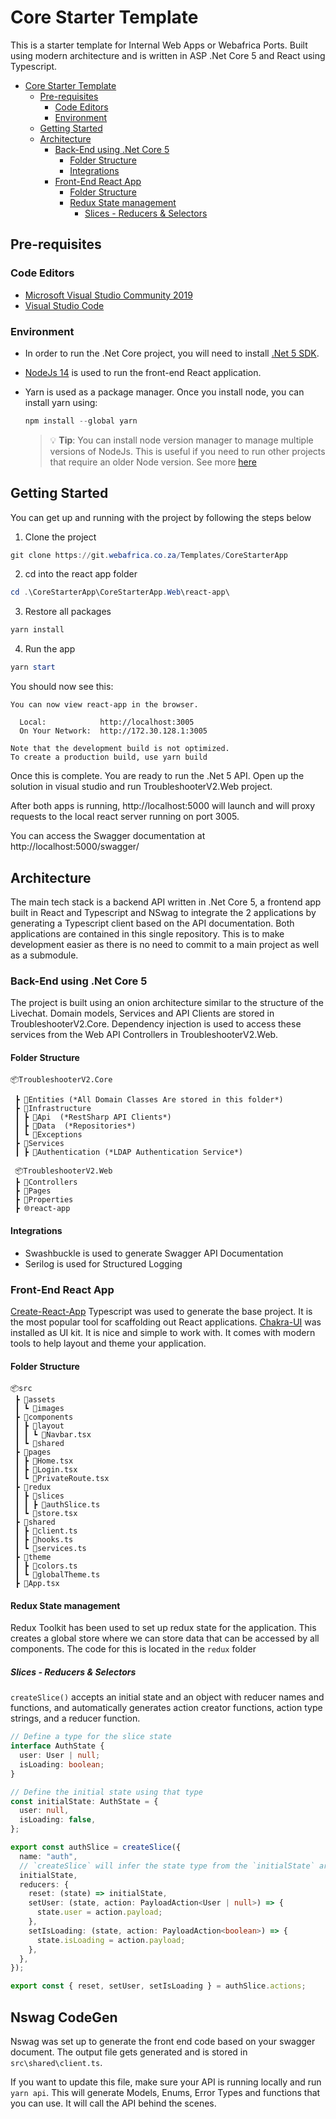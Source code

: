 # Core Starter Template

This is a starter template for Internal Web Apps or Webafrica Ports. Built using modern architecture and is written in ASP .Net Core 5 and React using Typescript.

* [Core Starter Template](#core-starter-template)
  * [Pre-requisites](#pre-requisites)
    + [Code Editors](#code-editors)
    + [Environment](#environment)
  * [Getting Started](#getting-started)
  * [Architecture](#architecture)
    + [Back-End using .Net Core 5](#back-end-using-net-core-5)
      - [Folder Structure](#folder-structure)
      - [Integrations](#integrations)
    + [Front-End React App](#front-end-react-app)
      - [Folder Structure](#folder-structure-1)
      - [Redux State management](#redux-state-management)
        * [Slices - Reducers & Selectors](#slices---reducers---selectors)

## Pre-requisites

### Code Editors

- [Microsoft Visual Studio Community 2019 ](https://visualstudio.microsoft.com/downloads/) 
- [Visual Studio Code](https://code.visualstudio.com/)

### Environment

- In order to run the .Net Core project, you will need to install [.Net 5 SDK](https://dotnet.microsoft.com/download).

- [NodeJs 14](https://nodejs.org/en/)  is used to run the front-end React application.

- Yarn is used as a package manager. Once you install node, you can install yarn using:

  ```powershell
  npm install --global yarn
  ```

  > 💡 **Tip**: You can install node version manager to manage multiple versions of NodeJs. This is useful if you need to run other projects that require  an older Node version. See more [here](https://docs.microsoft.com/en-us/windows/dev-environment/javascript/nodejs-on-windows)



## Getting Started

You can get up and running with the project by following the steps below

1) Clone the project

```powershell
git clone https://git.webafrica.co.za/Templates/CoreStarterApp
```

2)  cd into the react app folder

```powershell
cd .\CoreStarterApp\CoreStarterApp.Web\react-app\
```

3)  Restore all packages

```powershell
yarn install
```

4)  Run the app

```powershell
yarn start
```

You should now see this:

```
You can now view react-app in the browser.       

  Local:            http://localhost:3005        
  On Your Network:  http://172.30.128.1:3005     

Note that the development build is not optimized.
To create a production build, use yarn build
```

Once this is complete. You are ready to run the .Net 5 API. Open up the solution in visual studio and run TroubleshooterV2.Web project. 

After both apps is running, http://localhost:5000 will launch and will proxy requests to the local react server running on port 3005.

 You can access the Swagger documentation at  http://localhost:5000/swagger/

## Architecture

The main tech stack is a backend API written in .Net Core 5, a frontend app built in React and Typescript and NSwag to integrate the 2 applications by generating a Typescript client based on the API documentation. Both applications are contained in this single repository. This is to make development easier as there is no need to commit to a main project as well as a submodule. 

### Back-End using .Net Core 5

The project is built using an onion architecture similar to the structure of the Livechat. Domain models, Services and API Clients are stored in TroubleshooterV2.Core. Dependency injection is used to access these services from the Web API Controllers in TroubleshooterV2.Web.

#### Folder Structure

```
📦TroubleshooterV2.Core

 ┣ 📂Entities (*All Domain Classes Are stored in this folder*)  
 ┣ 📂Infrastructure  
 ┃ ┣ 📂Api  (*RestSharp API Clients*)  
 ┃ ┣ 📂Data  (*Repositories*)  
 ┃ ┗ 📂Exceptions  
 ┣ 📂Services  
 ┃ ┣ 📂Authentication (*LDAP Authentication Service*)  

 📦TroubleshooterV2.Web  
 ┣ 📂Controllers  
 ┣ 📂Pages  
 ┣ 📂Properties  
 ┣ 🌐react-app  
```

#### Integrations

- Swashbuckle is used to generate Swagger API Documentation
- Serilog is used for Structured Logging

### Front-End React App

[Create-React-App](https://create-react-app.dev/) Typescript was used to generate the base project. It is the most popular tool for scaffolding out React applications. [Chakra-UI](https://chakra-ui.com/) was installed as UI kit. It is nice and simple to work with. It comes with modern tools to help layout and theme your application.

#### Folder Structure

```
📦src  
 ┣ 📂assets  
 ┃ ┗ 📂images  
 ┣ 📂components  
 ┃ ┣ 📂layout  
 ┃ ┃ ┗ 📜Navbar.tsx  
 ┃ ┗ 📂shared  
 ┣ 📂pages  
 ┃ ┣ 📜Home.tsx  
 ┃ ┣ 📜Login.tsx  
 ┃ ┗ 📜PrivateRoute.tsx  
 ┣ 📂redux  
 ┃ ┣ 📂slices  
 ┃ ┃ ┣ 📜authSlice.ts  
 ┃ ┗ 📜store.tsx  
 ┣ 📂shared  
 ┃ ┣ 📜client.ts  
 ┃ ┣ 📜hooks.ts  
 ┃ ┗ 📜services.ts  
 ┣ 📂theme  
 ┃ ┣ 📜colors.ts  
 ┃ ┗ 📜globalTheme.ts  
 ┣ 📜App.tsx  
```

#### Redux State management

Redux Toolkit has been used to set up redux state for the application. This creates a global store where we can store data that can be accessed by all components. The code for this is located in the `redux` folder

##### Slices - Reducers & Selectors

`createSlice()` accepts an initial state and an object with reducer names and functions, and automatically generates action creator functions, action type strings, and a reducer function.

```typescript
// Define a type for the slice state
interface AuthState {
  user: User | null;
  isLoading: boolean;
}

// Define the initial state using that type
const initialState: AuthState = {
  user: null,
  isLoading: false,
};

export const authSlice = createSlice({
  name: "auth",
  // `createSlice` will infer the state type from the `initialState` argument
  initialState,
  reducers: {
    reset: (state) => initialState,
    setUser: (state, action: PayloadAction<User | null>) => {
      state.user = action.payload;
    },
    setIsLoading: (state, action: PayloadAction<boolean>) => {
      state.isLoading = action.payload;
    },
  },
});

export const { reset, setUser, setIsLoading } = authSlice.actions;
```



## Nswag CodeGen

Nswag was set up to generate the front end code based on your swagger document. The output file gets generated and is stored in `src\shared\client.ts`.

If you want to update this file, make sure your API is running locally and run `yarn api`. This will generate Models, Enums, Error Types and functions that you can use. It will call the API behind the scenes.

